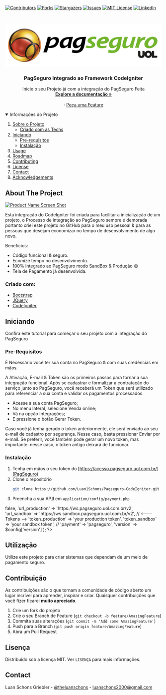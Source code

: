 <!--
*** Thanks for checking out the Best-README-Template. If you have a suggestion
*** that would make this better, please fork the repo and create a pull request
*** or simply open an issue with the tag "enhancement".
*** Thanks again! Now go create something AMAZING! :D
-->



<!-- PROJECT SHIELDS -->
<!--
*** I'm using markdown "reference style" links for readability.
*** Reference links are enclosed in brackets [ ] instead of parentheses ( ).
*** See the bottom of this document for the declaration of the reference variables
*** for contributors-url, forks-url, etc. This is an optional, concise syntax you may use.
*** https://www.markdownguide.org/basic-syntax/#reference-style-links
-->
[![Contributors][contributors-shield]][contributors-url]
[![Forks][forks-shield]][forks-url]
[![Stargazers][stars-shield]][stars-url]
[![Issues][issues-shield]][issues-url]
[![MIT License][license-shield]][license-url]
[![LinkedIn][linkedin-shield]][linkedin-url]



<!-- PROJECT LOGO -->
<br />
<p align="center">
  <a href="#">
    <img src="images/logo.png" alt="Logo">
  </a>

  <h3 align="center">PagSeguro Integrado ao Framework CodeIgniter</h3>

  <p align="center">
    Inicie o seu Projeto já com a integração do PagSeguro Feita
    <br />
    <a href="https://github.com/othneildrew/Best-README-Template"><strong>Explore a documentação »</strong></a>
    <br />
    <br />
    ·
    <a href="https://github.com/othneildrew/Best-README-Template/issues">Peça uma Feature</a>
  </p>
</p>



<!-- TABLE OF CONTENTS -->
<details open="open">
  <summary>Informações do Projeto</summary>
  <ol>
    <li>
      <a href="#about-the-project">Sobre o Projeto</a>
      <ul>
        <li><a href="#built-with">Criado com as Techs</a></li>
      </ul>
    </li>
    <li>
      <a href="#getting-started">Iniciando</a>
      <ul>
        <li><a href="#prerequisites">Pre-requisitos</a></li>
        <li><a href="#installation">Instalação</a></li>
      </ul>
    </li>
    <li><a href="#usage">Usage</a></li>
    <li><a href="#roadmap">Roadmap</a></li>
    <li><a href="#contributing">Contributing</a></li>
    <li><a href="#license">License</a></li>
    <li><a href="#contact">Contact</a></li>
    <li><a href="#acknowledgements">Acknowledgements</a></li>
  </ol>
</details>



<!-- ABOUT THE PROJECT -->
## About The Project

[![Product Name Screen Shot][product-screenshot]](https://example.com)

Esta integração do CodeIgniter foi criada para facilitar a inicialização de um projeto, o Processo de integração ao PagSeguro sempre é demorada portanto criei este projeto no GitHub para o meu uso pessoal & para as pessoas que desejam economizar no tempo de desenvolvimento de algo novo.

Benefícios:
* Código funcional & seguro.
* Ecomize tempo no desenvolvimento.
* 100% Integrado ao PagSeguro modo SandBox & Produção :smile:
* Tela de Pagamento já desenvolvida.


### Criado com:

* [Bootstrap](https://getbootstrap.com)
* [JQuery](https://jquery.com)
* [CodeIgniter](https://codeigniter.com)



<!-- GETTING STARTED -->
## Iniciando

Confira este tutorial para começar o seu projeto com a integração do PagSeguro

### Pre-Requisitos

É Necessário você ter sua conta no PagSeguro & com suas credências em mãos.

A Ativação, E-mail & Token são os primeiros passos para tornar a sua integração funcional. Após se cadastrar e formalizar a contratação do serviço junto ao PagSeguro, você receberá um Token que será utilizado para referenciar a sua conta e validar os pagamentos processados.

* Acesse a sua conta PagSeguro;
* No menu lateral, selecione Venda online; 
* Vá na opção Integrações;
* E pressione o botão Gerar Token.

Caso você já tenha gerado o token anteriormente, ele será enviado ao seu e-mail de cadastro por segurança. Nesse caso, basta pressionar Enviar por e-mail. Se preferir, você também pode gerar um novo token, mas importante: nesse caso, o token antigo deixará de funcionar.


### Instalação

1. Tenha em mãos o seu token do [https://acesso.pagseguro.uol.com.br/](PagSeguro)
2. Clone o repositório
   ```sh
   git clone https://github.com/Luan1Schons/Pagseguro-CodeIgniter.git
   ```
3. Preencha a sua AP]I em `application/config/payment.php`

<!-- language: php -->
<?php 
  $config['pagseguro'] = array(
    'production' => false,
    'url_production' => 'https://ws.pagseguro.uol.com.br/v2',
    'url_sandbox' => 'https://ws.sandbox.pagseguro.uol.com.br/v2',
    // <--- Tokens -->
    'token_production' => 'your production token',
    'token_sandbox' => 'your sandbox token',
    // <!--- Tokens -->
    'payment' => 'pagseguro',
    'version' => $config['version']
);
?>
  



<!-- USAGE EXAMPLES -->
## Utilização

Utilize este projeto para criar sistemas que dependam de um meio de pagamento seguro.


<!-- CONTRIBUTING -->
## Contribuição

As contribuições são o que tornam a comunidade de código aberto um lugar incrível para aprender, inspirar e criar. Quaisquer contribuições que você fizer ficarei **muito apreciado**.

1. Crie um fork do projeto
2. Crie o seu Branch de Feature (`git checkout -b feature/AmazingFeature`)
3. Commita suas alterações (`git commit -m 'Add some AmazingFeature'`)
4. Push para a Branch (`git push origin feature/AmazingFeature`)
5. Abra um Pull Request



<!-- LICENSE -->
## Lisença


Distribuído sob a licença MIT. Ver `LISENÇA` para mais informações.



<!-- CONTACT -->
## Contact

Luan Schons Griebler - [@theluanschons](https://instagram.com/theluanschons) - luanschons2000@gmail.com


<!-- MARKDOWN LINKS & IMAGES -->
<!-- https://www.markdownguide.org/basic-syntax/#reference-style-links -->
[contributors-shield]: https://img.shields.io/github/contributors/othneildrew/Best-README-Template.svg?style=for-the-badge
[contributors-url]: https://github.com/othneildrew/Best-README-Template/graphs/contributors
[forks-shield]: https://img.shields.io/github/forks/othneildrew/Best-README-Template.svg?style=for-the-badge
[forks-url]: https://github.com/othneildrew/Best-README-Template/network/members
[stars-shield]: https://img.shields.io/github/stars/othneildrew/Best-README-Template.svg?style=for-the-badge
[stars-url]: https://github.com/othneildrew/Best-README-Template/stargazers
[issues-shield]: https://img.shields.io/github/issues/othneildrew/Best-README-Template.svg?style=for-the-badge
[issues-url]: https://github.com/othneildrew/Best-README-Template/issues
[license-shield]: https://img.shields.io/github/license/othneildrew/Best-README-Template.svg?style=for-the-badge
[license-url]: https://github.com/othneildrew/Best-README-Template/blob/master/LICENSE.txt
[linkedin-shield]: https://img.shields.io/badge/-LinkedIn-black.svg?style=for-the-badge&logo=linkedin&colorB=555
[linkedin-url]: https://linkedin.com/in/othneildrew
[product-screenshot]: images/screenshot.png